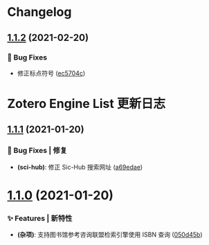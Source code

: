 # Changelog

## [1.1.2](https://github.com/arvinxx/zotero-enginelist/compare/v1.1.1...v1.1.2) (2021-02-20)


### 🐛 Bug Fixes

* 修正标点符号 ([ec5704c](https://github.com/arvinxx/zotero-enginelist/commit/ec5704c))

# Zotero Engine List 更新日志

## [1.1.1](https://github.com/arvinxx/zotero-enginelist/compare/v1.1.0...v1.1.1) (2021-01-20)


### 🐛 Bug Fixes | 修复

* **(sci-hub)**: 修正 Sic-Hub 搜索网址 ([a69edae](https://github.com/arvinxx/zotero-enginelist/commit/a69edae))

# [1.1.0](https://github.com/arvinxx/zotero-enginelist/compare/v1.0.1...v1.1.0) (2021-01-20)


### ✨ Features | 新特性

* **(杂项)**: 支持图书馆参考咨询联盟检索引擎使用 ISBN 查询 ([050d45b](https://github.com/arvinxx/zotero-enginelist/commit/050d45b))
